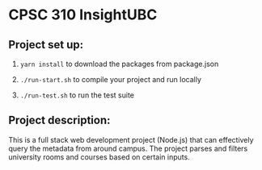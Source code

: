 # CPSC 310 InsightUBC


## Project set up:

1. `yarn install` to download the packages from package.json

1. `./run-start.sh` to compile your project and run locally

1. `./run-test.sh` to run the test suite


## Project description:

This is a full stack web development project (Node.js) that can effectively query the metadata from around campus. The project parses and filters university rooms and courses based on certain inputs.